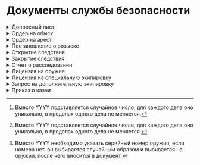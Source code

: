 # Документы службы безопасности

<details>

<summary>Допросный лист</summary>

Форма NT-№XXX-SEC-INT\
Допросный лист\
Тип: (допрос/профилактическая беседа/иное)\
Связанное дело: (номер)\
Проводил допрос:\
Допрашиваемый:\
Итог:

</details>

<details>

<summary>Ордер на обыск</summary>

Форма NT-№XXX-SEC-SWT\
Ордер на обыск\
Заявитель и его должность: \
Обыскиваемые лица:\
Причина обыска:&#x20;

</details>

<details>

<summary>Ордер на арест</summary>

Форма NT-№XXX-SEC-AWT\
Ордер на арест\
Заявитель ордера и его должность: \
Подозреваемый:\
Причина ареста:&#x20;

</details>

<details>

<summary>Постановление о розыске</summary>

Форма NT-№ХХХ-SEC-WNT\
Постановление о розыске\
ФИО подозреваемого: \
Должность: \
Причина розыска:\
Опасность:\
Дополнительная информация:

</details>

<details>

<summary>Открытие следствия</summary>

Форма NT-№XXX-SEC-CASE-YYYY\*[^1]\
Открытие следствия\
Я, (должность) (ФИО) приказываю открыть следствие по делу (название дела).\
Описание происшествия: \
Место происшествия: \
Участники происшествия: \
Ущерб: \
Дополнительная информация: \
Закрепленный следователь:

</details>

<details>

<summary>Закрытие следствия</summary>

Форма NT-№ХХХ-SEC-END-YYYY\*[^2]\
Постановление о закрытии следствия\
Название дела:\
Закреплённый следователь:\
Причина закрытия:

</details>

<details>

<summary>Отчет о расследовании</summary>

Форма NT-№ХХХ-SEC-ITG\
Отчет о расследовании\
Номер дела:\
Следователь:\
Итог расследования:

</details>

<details>

<summary>Лицензия на оружие</summary>

Форма NT-№XXX-SEC-WEP-YYYY\*[^3]\
Лицензия на оружие\
Данная лицензия разрешает заявителю хранить, носить и использовать оружие в целях самообороны. Использование оружия в других целях может привести к аннулированию лицензии и изъятию оружия. \
Заявитель: \
Должность заявителя: \
Тип оружия: (Энергетическое/Огнестрельное/Холодное) Модель: \
Калибр и вид боеприпасов:

\
_Данный запрос может быть подан только гражданским лицом. Сотрудники службы безопасности, получающие оружие с его помощью, должны быть осуждены по статье "Грубая халатность"._

</details>

<details>

<summary>Лицензия на специальную экипировку</summary>

Форма NT-№XXX-SEC-SPC\
Лицензия на специальную экипировку\
Данная лицензия разрешает заявителю хранить, носить и использовать специальную экипировку. Неправомерное использование экипировки может привести к её изъятию\
Заявитель: \
Должность заявителя: \
Экипировка и её количество: \
Причина запроса: \
Лицензер:

\
_Данный запрос может быть подан только гражданским лицом. Сотрудники службы безопасности, получающие экипировку с его помощью, должны быть осуждены по статье "Грубая халатность"._

</details>

<details>

<summary>Запрос на дополнительную экипировку</summary>

Форма NT-№XXX-SEC-EQP\
Запрос на дополнительную экипировку\
Заявитель: \
Запрашиваемая экипировка: \
Причина запроса:&#x20;

\
_Данный запрос может быть подан только сотрудниками службы безопасности. Выдача экипировки гражданским лицам по этому запросу считается грубой халатностью._

</details>

<details>

<summary>Приказ о казни</summary>



Форма NT-№XXX-SEC-EXT\
Приказ о казни\
Представленный к казни: \
Нарушения: \
Приговоренному к смертной казни будут зачитаны его права, нарушения и приговор, а также будет выслушано его последнее слово. Приговор окончательный и обжалованию не подлежит.

\
_Приказ о казни считается действительным только при наличии печати капитана и главы службы безопасности либо печати центрального командования. Копия приказа должна быть предоставлена АВД._&#x20;

</details>



[^1]: Вместо YYYY подставляется случайное число, для каждого дела оно уникально, в пределах одного дела не меняется.

[^2]: Вместо YYYY подставляется случайное число, для каждого дела оно уникально, в пределах одного дела не меняется.

[^3]: Вместо YYYY необходимо указать серийный номер оружия, если номера нет, он выбирается случайным образом и выбивается на оружии, после чего вносится в документ.
